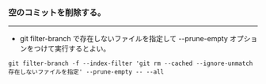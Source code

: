 ### 空のコミットを削除する。
---
* git filter-branch で存在しないファイルを指定して --prune-empty オプションをつけて実行するとよい。

```git
git filter-branch -f --index-filter 'git rm --cached --ignore-unmatch 存在しないファイルを指定' --prune-empty -- --all
```
